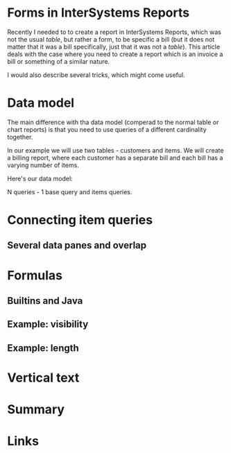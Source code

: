 # Forms in InterSystems Reports

Recently I needed to to create a report in InterSystems Reports, which was not the usual _table_, but rather a form, to be specific a bill (but it does not matter that it was a bill specifically, just that it was not a _table_). This article deals with the case where you need to create a report which is an invoice a bill or something of a similar nature. 

I would also describe several tricks, which might come useful.

# Data model

The main difference with tha data model (comperad to the normal table or chart reports) is that you need to use queries of a different cardinality together.

In our example we will use two tables - customers and items. We will create a billing report, where each customer has a separate bill and each bill has a varying number of items.

Here's our data model:



N queries - 1 base query and items queries.

# Connecting item queries

## Several data panes and overlap

# Formulas

## Builtins and Java

## Example: visibility

## Example: length

# Vertical text

# Summary

# Links
